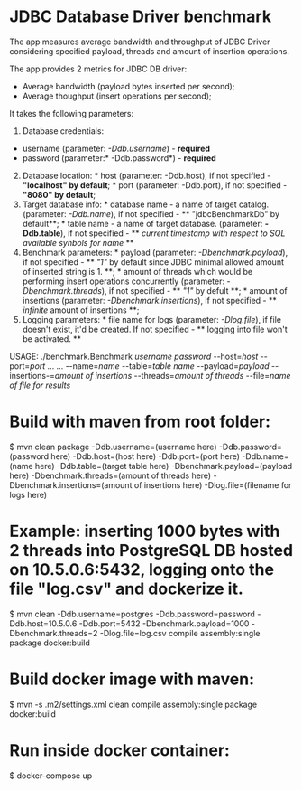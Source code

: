 # JDBC Database Driver benchmark 

The app measures average bandwidth and throughput of JDBC Driver considering specified payload, threads and amount of insertion operations. 

The app provides 2 metrics for JDBC DB driver: 
* Average bandwidth (payload bytes inserted per second);
* Average thoughput (insert operations per second);

It takes the following parameters: 
  1. Database credentials: 
   * username (parameter: *-Ddb.username*) - **required**
   * password (parameter:* -Ddb.password*) - **required** 
  2. Database location: 
    * host (parameter: -Ddb.host), if not specified - **"localhost" by default**; 
    * port (parameter: -Ddb.port), if not specified - **"8080" by default**;
  3. Target database info: 
    * database name - a name of target catalog. (parameter: *-Ddb.name*), if not specified - ** "jdbcBenchmarkDb" by default**;
    * table name - a name of target database. (parameter: **-Ddb.table**), if not specified - ** *current timestamp with respect to SQL available synbols for name* **
  4. Benchmark parameters: 
    * payload (parameter: *-Dbenchmark.payload*), if not specified - ** *"1"* by default since JDBC minimal allowed amount of inserted string is 1. **;
    * amount of threads which would be performing insert operations concurrently (parameter: *-Dbenchmark.threads*), if not specified - ** *"1"* by defult **;
    * amount of insertions (parameter: *-Dbenchmark.insertions*), if not specified - ** *infinite* amount of insertions **;
   5. Logging parameters: 
     * file name for logs (parameter: *-Dlog.file*), if file doesn't exist, it'd be created. If not specified - ** logging into file won't be activated. **

USAGE: ./benchmark.Benchmark *username* *password* --host=*host* --port=*port* ...
       ... --name=*name* --table=*table name* --payload=*payload* --insertions-=*amount of insertions* --threads=*amount of threads* --file=*name of file for results*



# Build with maven from root folder: 
$ mvn clean package -Ddb.username=(username here) -Ddb.password=(password here) -Ddb.host=(host here) -Ddb.port=(port here) -Ddb.name=(name here) -Ddb.table=(target table here) -Dbenchmark.payload=(payload here) -Dbenchmark.threads=(amount of threads here) -Dbenchmark.insertions=(amount of insertions here) -Dlog.file=(filename for logs here)

# Example: inserting 1000 bytes with 2 threads into PostgreSQL DB hosted on 10.5.0.6:5432, logging onto the file "log.csv" and dockerize it. 
$ mvn clean -Ddb.username=postgres -Ddb.password=password -Ddb.host=10.5.0.6 -Ddb.port=5432 -Dbenchmark.payload=1000 -Dbenchmark.threads=2 -Dlog.file=log.csv compile assembly:single package docker:build

# Build docker image with maven:
$ mvn -s .m2/settings.xml clean compile assembly:single package docker:build

# Run inside docker container: 
$ docker-compose up  
